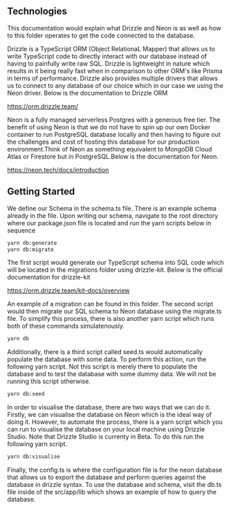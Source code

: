 ## Technologies

This documentation would explain what Drizzle and Neon is as well as how to this folder operates to get the code connected to the database.

Drizzle is a TypeScript ORM (Object RelationaL Mapper) that allows us to write TypeScript code to directly interact with our database instead of having to painfully write raw SQL. Drizzle is lightweight in nature which results in it being really fast when in comparison to other ORM's like Prisma in terms of performance. Drizzle also provides multiple drivers that allows us to connect to any database of our choice which in our case we using the Neon driver. Below is the documentation to Drizzle ORM

https://orm.drizzle.team/

Neon is a fully managed serverless Postgres with a generous free tier. The benefit of using Neon is that we do not have to spin up our own Docker container to run PostgreSQL database locally and then having to figure out the challenges and cost of hosting this database for our production environment.Think of Neon as something equivalent to MongoDB Cloud Atlas or Firestore but in PostgreSQL.Below is the documentation for Neon.

https://neon.tech/docs/introduction

## Getting Started

We define our Schema in the schema.ts file. There is an example schema already in the file. Upon writing our schema, navigate to the root directory where our package.json file is located and run the yarn scripts below in sequence

```bash
yarn db:generate
yarn db:migrate
```

The first script would generate our TypeScript schema into SQL code which will be located in the migrations folder using drizzle-kit. Below is the official documentation for drizzle-kit

https://orm.drizzle.team/kit-docs/overview

An example of a migration can be found in this folder. The second script would then migrate our SQL schema to Neon database using the migrate.ts file. To simplify this process, there is also another yarn script which runs both of these commands simulatenously.

```bash
yarn db
```

Additionally, there is a third script called seed.ts would automatically populate the database with some data. To perform this action, run the following yarn script. Not this script is merely there to populate the database and to test the database with some dummy data. We will not be running this script otherwise.

```bash
yarn db:seed
```

In order to visualise the database, there are two ways that we can do it. Firstly, we can visualise the database on Neon which is the ideal way of doing it. However, to automate the process, there is a yarn script which you can run to visualise the database on your local machine using Drizzle Studio. Note that Drizzle Studio is currenty in Beta. To do this run the following yarn script.

```bash
yarn db:visualise
```

Finally, the config.ts is where the configuration file is for the neon database that allows us to export the database and perform queries against the database in drizzle syntax. To use the database and schema, visit the db.ts file inside of the src/app/lib which shows an example of how to query the database.
